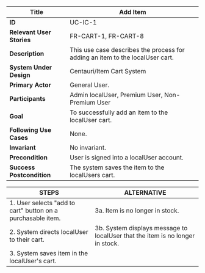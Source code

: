 

|Title |   Add Item     |
|---------|---------|
|**ID**|    UC-IC-1      |
|**Relevant User Stories**|    FR-CART-1, FR-CART-8      |
|**Description**|     This use case describes the process for adding an item to the localUser cart.      |
|**System Under Design**|     Centauri/Item Cart System        |
|**Primary Actor**|     General User.        |
|**Participants**|     Admin localUser, Premium User, Non-Premium User        |
|**Goal**|     To successfully add an item to the localUser cart.        |
|**Following Use Cases**|     None.       |
|**Invariant**|     No invariant.     |
|**Precondition**|     User is signed into a localUser account.       |
|**Success Postcondition**|     The system saves the item to the localUsers cart.       |


|**STEPS**|**ALTERNATIVE**|
|---------|---------|
| 1. User selects "add to cart" button on a purchasable item.      | 3a. Item is no longer in stock.        |
| 2. System directs localUser to their cart.     | 3b. System displays message to localUser that the item is no longer in stock.        |
| 3. System saves item in the localUser's cart.     |         |
